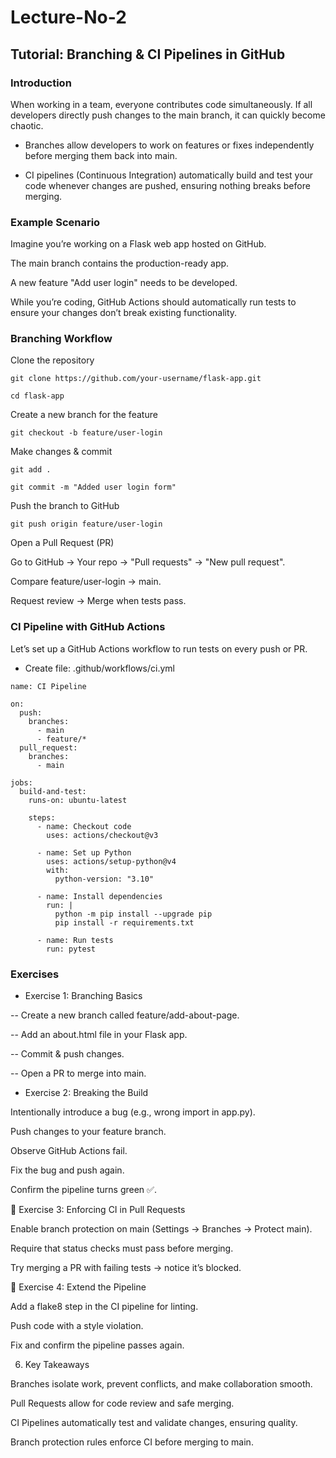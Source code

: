 # Lecture-No-2
## Tutorial: Branching & CI Pipelines in GitHub
### Introduction

When working in a team, everyone contributes code simultaneously. If all developers directly push changes to the main branch, it can quickly become chaotic.

- Branches allow developers to work on features or fixes independently before merging them back into main.

- CI pipelines (Continuous Integration) automatically build and test your code whenever changes are pushed, ensuring nothing breaks before merging.

### Example Scenario

Imagine you’re working on a Flask web app hosted on GitHub.

The main branch contains the production-ready app.

A new feature "Add user login" needs to be developed.

While you’re coding, GitHub Actions should automatically run tests to ensure your changes don’t break existing functionality.

### Branching Workflow

Clone the repository

`git clone https://github.com/your-username/flask-app.git`

`cd flask-app`


Create a new branch for the feature

`git checkout -b feature/user-login`


Make changes & commit

`git add .`

`git commit -m "Added user login form"`


Push the branch to GitHub

`git push origin feature/user-login`


Open a Pull Request (PR)

Go to GitHub → Your repo → "Pull requests" → "New pull request".

Compare feature/user-login → main.

Request review → Merge when tests pass.

### CI Pipeline with GitHub Actions

Let’s set up a GitHub Actions workflow to run tests on every push or PR.

- Create file: .github/workflows/ci.yml

```
name: CI Pipeline

on:
  push:
    branches:
      - main
      - feature/*
  pull_request:
    branches:
      - main

jobs:
  build-and-test:
    runs-on: ubuntu-latest

    steps:
      - name: Checkout code
        uses: actions/checkout@v3

      - name: Set up Python
        uses: actions/setup-python@v4
        with:
          python-version: "3.10"

      - name: Install dependencies
        run: |
          python -m pip install --upgrade pip
          pip install -r requirements.txt

      - name: Run tests
        run: pytest
```

### Exercises
- Exercise 1: Branching Basics

-- Create a new branch called feature/add-about-page.

-- Add an about.html file in your Flask app.

-- Commit & push changes.

-- Open a PR to merge into main.

- Exercise 2: Breaking the Build

Intentionally introduce a bug (e.g., wrong import in app.py).

Push changes to your feature branch.

Observe GitHub Actions fail.

Fix the bug and push again.

Confirm the pipeline turns green ✅.

📝 Exercise 3: Enforcing CI in Pull Requests

Enable branch protection on main (Settings → Branches → Protect main).

Require that status checks must pass before merging.

Try merging a PR with failing tests → notice it’s blocked.

📝 Exercise 4: Extend the Pipeline

Add a flake8 step in the CI pipeline for linting.

Push code with a style violation.

Fix and confirm the pipeline passes again.

6. Key Takeaways

Branches isolate work, prevent conflicts, and make collaboration smooth.

Pull Requests allow for code review and safe merging.

CI Pipelines automatically test and validate changes, ensuring quality.

Branch protection rules enforce CI before merging to main.